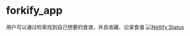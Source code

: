 # forkify_app
用户可以通过检索找到自己想要的食谱，并且收藏、记录食谱
[![Netlify Status](https://api.netlify.com/api/v1/badges/9fb800d3-1736-4be0-93e5-77ba2ed1ecbb/deploy-status)](https://app.netlify.com/sites/objective-roentgen-b63d05/deploys)
